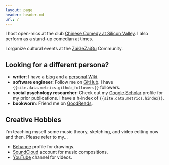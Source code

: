 ```yaml
---
layout: page
header: header.md
url: /
---
```


I host open-mics at the club [Chinese Comedy at Silicon Valley](https://ggtkx.org/en/). I also perform as a stand-up comedian at times.

I organize cultural events at the [ZaiGeZaiGu](https://zgzg.io/) Community.

## Looking for a different persona?

- **writer**: I have a [blog](https://lmy.medium.com/) and a [personal Wiki](https://tslmy.gitbook.io/k/).
- **software engineer**: Follow me on [GitHub](https://github.com/tslmy). I have `{{site.data.metrics.github_followers}}` followers.
- **social psychology researcher**: Check out my [Google Scholar](https://scholar.google.com/citations?user=rSJ_vnYAAAAJ) profile for my prior publications. I have a h-index of `{{site.data.metrics.hindex}}`.
- **bookworm**: Friend me on [GoodReads](https://www.goodreads.com/user/show/65767626-mingyang).

## Creative Hobbies

I'm teaching myself some music theory, sketching, and video editing now and then. Please refer to my...

- [Behance](https://behance.net/mingyli) profile for drawings.
- [SoundCloud](https://soundcloud.com/tslmy) account for music compositions.
- [YouTube](https://www.youtube.com/user/Tslmy/videos) channel for videos.

